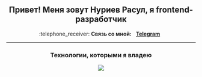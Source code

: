 <div id="header" align="center">
	<h2>Привет! Меня зовут Нуриев Расул, я frontend-разработчик</h2>
</div>
<p align="center">
:telephone_receiver: <b>Связь со мной:</b> &nbsp; <b><a href="https://t.me/tevirphello">Telegram</a></b>  &nbsp
	</p>
<hr>
<div id="technologies" align="center" display="inline">
   <h3>Технологии, которыми я владею</h3>    
   <img src="https://skillicons.dev/icons?i=react,redux,nodejs,express,mongodb,git,html,css,js,figma,postman" />
</div>






